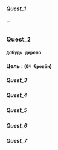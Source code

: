 ##### Quest_1
#### ``

### Quest_2
#### `Добудь дерево`
#### Цель : (``64 бревён``)

##### Quest_3
##### Quest_4
##### Quest_5
##### Quest_6
##### Quest_7
